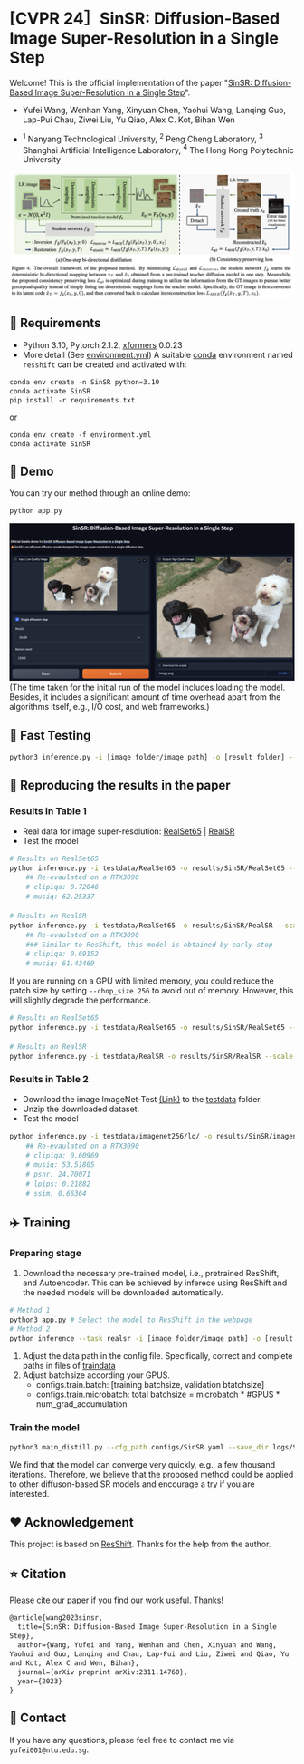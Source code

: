 # [CVPR 24］SinSR: Diffusion-Based Image Super-Resolution in a Single Step
Welcome! This is the official implementation of the paper "[SinSR: Diffusion-Based Image Super-Resolution in a Single Step](https://arxiv.org/pdf/2311.14760.pdf)".

- Yufei Wang, Wenhan Yang, Xinyuan Chen, Yaohui Wang, Lanqing Guo, Lap-Pui Chau, Ziwei Liu, Yu Qiao, Alex C. Kot, Bihan Wen

- $^1$ Nanyang Technological University, $^2$ Peng Cheng Laboratory, $^3$ Shanghai Artificial Intelligence Laboratory, $^4$ The Hong Kong Polytechnic University
  
![Alt text](assets/framework.png)
## :turtle: Requirements
* Python 3.10, Pytorch 2.1.2, [xformers](https://github.com/facebookresearch/xformers) 0.0.23
* More detail (See [environment.yml](environment.yml))
A suitable [conda](https://conda.io/) environment named `resshift` can be created and activated with:

```
conda env create -n SinSR python=3.10
conda activate SinSR
pip install -r requirements.txt
```
or
```
conda env create -f environment.yml
conda activate SinSR
```
## :whale: Demo
You can try our method through an online demo:
```sh
python app.py
```
![Alt text](assets/demo.png)
(The time taken for the initial run of the model includes loading the model. Besides, it includes a significant amount of time overhead apart from the algorithms itself, e.g., I/O cost, and web frameworks.)

## :rocket: Fast Testing
```sh
python3 inference.py -i [image folder/image path] -o [result folder] --ckpt weights/SinSR_v1.pth --scale 4 --one_step
```
## :dolphin: Reproducing the results in the paper
### Results in Table 1
- Real data for image super-resolution: [RealSet65](testdata/RealSet65) | [RealSR](testdata/RealSR)
- Test the model
```sh
# Results on RealSet65
python inference.py -i testdata/RealSet65 -o results/SinSR/RealSet65 --scale 4 --ckpt weights/SinSR_v1.pth --one_step
    ## Re-evaulated on a RTX3090
    # clipiqa: 0.72046
    # musiq: 62.25337

# Results on RealSR
python inference.py -i testdata/RealSet65 -o results/SinSR/RealSR --scale 4 --ckpt weights/SinSR_v2.pth --one_step
    ## Re-evaulated on a RTX3090
    ### Similar to ResShift, this model is obtained by early stop
    # clipiqa: 0.69152
    # musiq: 61.43469
```
If you are running on a GPU with limited memory, you could reduce the patch size by setting ```--chop_size 256``` to avoid out of memory. However, this will slightly degrade the performance.
```sh
# Results on RealSet65
python inference.py -i testdata/RealSet65 -o results/SinSR/RealSet65 --scale 4 --ckpt weights/SinSR_v1.pth --one_step --chop_size 256

# Results on RealSR
python inference.py -i testdata/RealSR -o results/SinSR/RealSR --scale 4 --ckpt weights/SinSR_v2.pth --one_step --chop_size 256
```

### Results in Table 2
- Download the image ImageNet-Test [(Link)](https://drive.google.com/file/d/1NhmpON2dB2LjManfX6uIj8Pj_Jx6N-6l/view?usp=sharing) to the [testdata](testdata) folder.
- Unzip the downloaded dataset.
- Test the model
```sh
python inference.py -i testdata/imagenet256/lq/ -o results/SinSR/imagenet  -r testdata/imagenet256/gt/ --scale 4 --ckpt weights/SinSR_v1.pth --one_step
    ## Re-evaulated on a RTX3090
    # clipiqa: 0.60969
    # musiq: 53.51805
    # psnr: 24.70071
    # lpips: 0.21882
    # ssim: 0.66364
```

## :airplane: Training
### Preparing stage
1. Download the necessary pre-trained model, i.e., pretrained ResShift, and Autoencoder. This can be achieved by inferece using ResShift and the needed models will be downloaded automatically.
```sh
# Method 1
python3 app.py # Select the model to ResShift in the webpage
# Method 2
python inference --task realsr -i [image folder/image path] -o [result folder] --scale 4 # Inference using ResShift
```
1. Adjust the data path in the config file. Specifically, correct and complete paths in files of [traindata](./traindata/)
2. Adjust batchsize according your GPUS.
    + configs.train.batch: [training batchsize, validation btatchsize]
    + configs.train.microbatch: total batchsize = microbatch * #GPUS * num_grad_accumulation
### Train the model
```sh
python3 main_distill.py --cfg_path configs/SinSR.yaml --save_dir logs/SinSR
```
We find that the model can converge very quickly, e.g., a few thousand iterations. Therefore, we believe that the proposed method could be applied to other diffuson-based SR models and encourage a try if you are interested.

## :heart: Acknowledgement

This project is based on [ResShift](https://github.com/zsyOAOA/ResShift). Thanks for the help from the author.

## :star: Citation
Please cite our paper if you find our work useful. Thanks! 
```
@article{wang2023sinsr,
  title={SinSR: Diffusion-Based Image Super-Resolution in a Single Step},
  author={Wang, Yufei and Yang, Wenhan and Chen, Xinyuan and Wang, Yaohui and Guo, Lanqing and Chau, Lap-Pui and Liu, Ziwei and Qiao, Yu and Kot, Alex C and Wen, Bihan},
  journal={arXiv preprint arXiv:2311.14760},
  year={2023}
}
```

## :email: Contact
If you have any questions, please feel free to contact me via `yufei001@ntu.edu.sg`.
